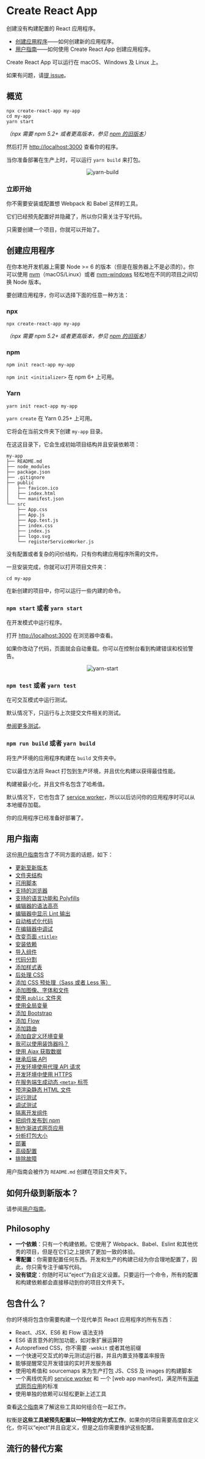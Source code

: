 # Create React App

创建没有构建配置的 React 应用程序。

- [创建应用程序](https://github.com/facebook/create-react-app/blob/next/README.md#creating-an-app)——如何创建新的应用程序。
- [用户指南](https://github.com/facebook/create-react-app/blob/master/packages/react-scripts/template/README.md)——如何使用 Create React App 创建应用程序。

Create React App 可以运行在 macOS、Windows 及 Linux 上。

如果有问题，请[提 issue](https://github.com/facebook/create-react-app/issues/new)。

## 概览

```shell
npx create-react-app my-app
cd my-app
yarn start
```

_（npx 需要 npm 5.2+ 或者更高版本，参见 [npm 的旧版本](https://gist.github.com/gaearon/4064d3c23a77c74a3614c498a8bb1c5f)）_

然后打开 [http://localhost:3000](http://localhost:3000) 查看你的程序。

当你准备部署在生产上时，可以运行 `yarn build` 来打包。

<p style="text-align: center">
<img src="https://raw.githubusercontent.com/coderfe/100-days-of-translate/master/create-react-app/1.svg" alt="yarn-build" />
</p>

### 立即开始

你不需要安装或配置想 Webpack 和 Babel 这样的工具。

它们已经预先配置好并隐藏了，所以你只需关注于写代码。

只需要创建一个项目，你就可以开始了。

## 创建应用程序

在你本地开发机器上需要 Node >= 6 的版本（但是在服务器上不是必须的）。你可以使用 [nvm](https://github.com/creationix/nvm#installation)（macOS/Linux）或者 [nvm-windows](https://github.com/coreybutler/nvm-windows#node-version-manager-nvm-for-windows) 轻松地在不同的项目之间切换 Node 版本。

要创建应用程序，你可以选择下面的任意一种方法：

### npx

```shell
npx create-react-app my-app
```

_（npx 需要 npm 5.2+ 或者更高版本，参见 [npm 的旧版本](https://gist.github.com/gaearon/4064d3c23a77c74a3614c498a8bb1c5f)）_

### npm

```shell
npm init react-app my-app
```

`npm init <initializer>` 在 npm 6+ 上可用。

### Yarn

```shell
yarn init react-app my-app
```

`yarn create` 在 Yarn 0.25+ 上可用。

它将会在当前文件夹下创建 `my-app` 目录。

在这这目录下，它会生成初始项目结构并且安装依赖项：

```plain
my-app
├── README.md
├── node_modules
├── package.json
├── .gitignore
├── public
│   ├── favicon.ico
│   ├── index.html
│   └── manifest.json
└── src
    ├── App.css
    ├── App.js
    ├── App.test.js
    ├── index.css
    ├── index.js
    ├── logo.svg
    └── registerServiceWorker.js
```

没有配置或者复杂的问价结构，只有你构建应用程序所需的文件。

一旦安装完成，你就可以打开项目文件夹：

```shell
cd my-app
```

在新创建的项目中，你可以运行一些内建的命令。

### `npm start` 或者 `yarn start`

在开发模式中运行程序。

打开 [http://localhost:3000](http://localhost:3000) 在浏览器中查看。

如果你改动了代码，页面就会自动重载。你可以在控制台看到构建错误和校验警告。

<p style="text-align: center">
<img src="https://raw.githubusercontent.com/coderfe/100-days-of-translate/master/create-react-app/2.svg" alt="yarn-start" />
</p>

### `npm test` 或者 `yarn test`

在可交互模式中运行测试。

默认情况下，只运行与上次提交文件相关的测试。

[参阅更多测试](https://github.com/facebook/create-react-app/blob/master/packages/react-scripts/template/README.md#running-tests)。

### `npm run build` 或者 `yarn build`

将生产环境的应用程序构建在 `build` 文件夹中。

它以最佳方法将 React 打包到生产环境，并且优化构建以获得最佳性能。

构建被最小化，并且文件名包含了哈希值。

默认情况下，它也包含了 [service worker](https://github.com/facebook/create-react-app/blob/master/packages/react-scripts/template/README.md#making-a-progressive-web-app)，所以以后访问你的应用程序时可以从本地缓存加载。

你的应用程序已经准备好部署了。

## 用户指南

这份[用户指南](https://github.com/facebook/create-react-app/blob/master/packages/react-scripts/template/README.md)包含了不同方面的话题，如下：

- [更新至新版本](https://github.com/facebook/create-react-app/blob/master/packages/react-scripts/template/README.md#updating-to-new-releases)
- [文件夹结构](https://github.com/facebook/create-react-app/blob/master/packages/react-scripts/template/README.md#folder-structure)
- [可用脚本](https://github.com/facebook/create-react-app/blob/master/packages/react-scripts/template/README.md#available-scripts)
- [支持的浏览器](https://github.com/facebook/create-react-app/blob/master/packages/react-scripts/template/README.md#supported-browsers)
- [支持的语言功能和 Polyfills](https://github.com/facebook/create-react-app/blob/master/packages/react-scripts/template/README.md#supported-language-features-and-polyfills)
- [编辑器的语法高亮](https://github.com/facebook/create-react-app/blob/master/packages/react-scripts/template/README.md#syntax-highlighting-in-the-editor)
- [编辑器中显示 Lint 输出](https://github.com/facebook/create-react-app/blob/master/packages/react-scripts/template/README.md#displaying-lint-output-in-the-editor)
- [自动格式化代码](https://github.com/facebook/create-react-app/blob/master/packages/react-scripts/template/README.md#formatting-code-automatically)
- [在编辑器中调试](https://github.com/facebook/create-react-app/blob/master/packages/react-scripts/template/README.md#debugging-in-the-editor)
- [改变页面 `<title>`](https://github.com/facebook/create-react-app/blob/master/packages/react-scripts/template/README.md#changing-the-page-title)
- [安装依赖](https://github.com/facebook/create-react-app/blob/master/packages/react-scripts/template/README.md#installing-a-dependency)
- [导入组件](https://github.com/facebook/create-react-app/blob/master/packages/react-scripts/template/README.md#importing-a-component)
- [代码分割](https://github.com/facebook/create-react-app/blob/master/packages/react-scripts/template/README.md#code-splitting)
- [添加样式表](https://github.com/facebook/create-react-app/blob/master/packages/react-scripts/template/README.md#adding-a-stylesheet)
- [后处理 CSS](https://github.com/facebook/create-react-app/blob/master/packages/react-scripts/template/README.md#post-processing-css)
- [添加 CSS 预处理（Sass 或者 Less 等）](https://github.com/facebook/create-react-app/blob/master/packages/react-scripts/template/README.md#adding-a-css-preprocessor-sass-less-etc)
- [添加图像、字体和文件](https://github.com/facebook/create-react-app/blob/master/packages/react-scripts/template/README.md#adding-images-fonts-and-files)
- [使用 `public` 文件夹](https://github.com/facebook/create-react-app/blob/master/packages/react-scripts/template/README.md#using-the-public-folder)
- [使用全局变量](https://github.com/facebook/create-react-app/blob/master/packages/react-scripts/template/README.md#using-global-variables)
- [添加 Bootstrap](https://github.com/facebook/create-react-app/blob/master/packages/react-scripts/template/README.md#adding-bootstrap)
- [添加 Flow](https://github.com/facebook/create-react-app/blob/master/packages/react-scripts/template/README.md#adding-flow)
- [添加路由](https://github.com/facebook/create-react-app/blob/master/packages/react-scripts/template/README.md#adding-a-router)
- [添加自定义环境变量](https://github.com/facebook/create-react-app/blob/master/packages/react-scripts/template/README.md#adding-custom-environment-variables)
- [我可以使用装饰器吗？](https://github.com/facebook/create-react-app/blob/master/packages/react-scripts/template/README.md#can-i-use-decorators)
- [使用 Ajax 获取数据](https://github.com/facebook/create-react-app/blob/master/packages/react-scripts/template/README.md#fetching-data-with-ajax-requests)
- [继承后端 API](https://github.com/facebook/create-react-app/blob/master/packages/react-scripts/template/README.md#integrating-with-an-api-backend)
- [开发环境使用代理 API 请求](https://github.com/facebook/create-react-app/blob/master/packages/react-scripts/template/README.md#proxying-api-requests-in-development)
- [开发环境中使用 HTTPS](https://github.com/facebook/create-react-app/blob/master/packages/react-scripts/template/README.md#using-https-in-development)
- [在服务端生成动态 `<meta>` 标签](https://github.com/facebook/create-react-app/blob/master/packages/react-scripts/template/README.md#generating-dynamic-meta-tags-on-the-server)
- [预渲染静态 HTML 文件](https://github.com/facebook/create-react-app/blob/master/packages/react-scripts/template/README.md#pre-rendering-into-static-html-files)
- [运行测试](https://github.com/facebook/create-react-app/blob/master/packages/react-scripts/template/README.md#running-tests)
- [调试测试](https://github.com/facebook/create-react-app/blob/master/packages/react-scripts/template/README.md#debugging-tests)
- [隔离开发组件](https://github.com/facebook/create-react-app/blob/master/packages/react-scripts/template/README.md#developing-components-in-isolation)
- [把组件发布到 npm](https://github.com/facebook/create-react-app/blob/master/packages/react-scripts/template/README.md#publishing-components-to-npm)
- [制作渐进式网页应用](https://github.com/facebook/create-react-app/blob/master/packages/react-scripts/template/README.md#making-a-progressive-web-app)
- [分析打包大小](https://github.com/facebook/create-react-app/blob/master/packages/react-scripts/template/README.md#analyzing-the-bundle-size)
- [部署](https://github.com/facebook/create-react-app/blob/master/packages/react-scripts/template/README.md#deployment)
- [高级配置](https://github.com/facebook/create-react-app/blob/master/packages/react-scripts/template/README.md#advanced-configuration)
- [排除故障](https://github.com/facebook/create-react-app/blob/master/packages/react-scripts/template/README.md#troubleshooting)

用户指南会被作为 `README.md` 创建在项目文件夹下。

## 如何升级到新版本？

请参阅[用户指南](https://github.com/facebook/create-react-app/blob/master/packages/react-scripts/template/README.md#updating-to-new-releases)。

## Philosophy

- **一个依赖**：只有一个构建依赖。它使用了 Webpack、Babel、Eslint 和其他优秀的项目，但是在它们之上提供了更加一致的体验。
- **零配置**：你需要配置任何东西。开发和生产的构建已经为你合理地配置了，因此，你只需专注于编写代码。
- **没有锁定**：你随时可以“eject”为自定义设置。只要运行一个命令，所有的配置和构建依赖都会直接移动到你的项目文件夹下。

## 包含什么？

你的环境将包含你需要构建一个现代单页 React 应用程序的所有东西：

- React、JSX、ES6 和 Flow 语法支持
- ES6 语言意外的附加功能，如对象扩展运算符
- Autoprefixed CSS，你不需要 `-webkit` 或者其他前缀
- 一个快速可交互式的单元测试运行器，并且内置支持覆盖率报告
- 能够提醒常见开发错误的实时开发服务器
- 使用哈希值和 sourcemaps 来为生产打包 JS、CSS 及 images 的构建脚本
- 一个离线优先的 [service worker](https://developers.google.com/web/fundamentals/getting-started/primers/service-workers) 和 一个 [web app manifest]，满足所有[渐进式网页应用](https://github.com/facebook/create-react-app/blob/master/packages/react-scripts/template/README.md#making-a-progressive-web-app)的标准
- 使用单独的依赖可以轻松更新上述工具

查看[这个指南](https://github.com/nitishdayal/cra_closer_look)来了解这些工具如何组合在一起工作。

权衡是**这些工具被预先配置以一种特定的方式工作**。如果你的项目需要高度自定义化，你可以“eject”并且自定义，但是之后你需要维护这些配置。

## 流行的替代方案
